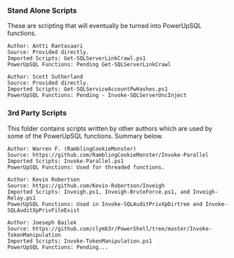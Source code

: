 ### Stand Alone Scripts
These are scripting that will eventually be turned into PowerUpSQL functions.

	Author: Antti Rantasaari
  	Source: Provided directly.
  	Imported Scripts: Get-SQLServerLinkCrawl.ps1
  	PowerUpSQL Functions: Pending Get-SQLServerLinkCrawl

	Author: Scott Sutherland
  	Source: Provided directly.
  	Imported Scripts: Get-SQLServiceAccountPwHashes.ps1
  	PowerUpSQL Functions: Pending - Invoke-SQLServerUncInject
  	
### 3rd Party Scripts

This folder contains scripts written by other authors which are used by some of the PowerUpSQL functions. Summary below.

	Author: Warren F. (RamblingCookieMonster)
  	Source: https://github.com/RamblingCookieMonster/Invoke-Parallel
  	Imported Scripts: Invoke-Parallel.ps1
  	PowerUpSQL Functions: Used for threaded functions.
  	
	Author: Kevin Robertson
  	Source: https://github.com/Kevin-Robertson/Inveigh
  	Imported Scripts: Inveigh.ps1, Inveigh-BruteForce.ps1, and Inveigh-Relay.ps1 
  	PowerUpSQL Functions: Used in Invoke-SQLAuditPrivXpDirtree and Invoke-SQLAuditXpPrivFileExist
  	
	Author: Joeseph Bailek
  	Source: https://github.com/clymb3r/PowerShell/tree/master/Invoke-TokenManipulation
  	Imported Scripts: Invoke-TokenManipulation.ps1
  	PowerUpSQL Functions: Pending...
  	
  	


